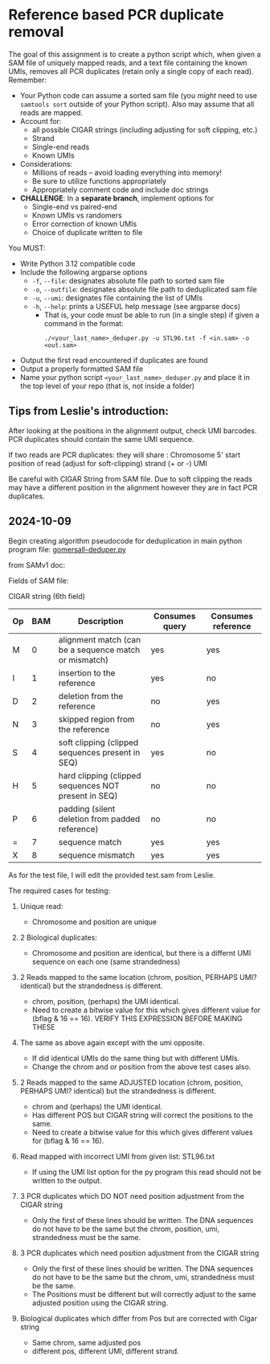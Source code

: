# Reference based PCR duplicate removal 

The goal of this assignment is to create a python script which, when given a SAM file of uniquely mapped reads, and a text file containing the known UMIs, removes all PCR duplicates (retain only a single copy of each read). Remember:
- Your Python code can assume a sorted sam file (you *might* need to use `samtools sort` outside of your Python script). Also may assume that all reads are mapped. 
- Account for: 
    - all possible CIGAR strings (including adjusting for soft clipping, etc.)
    - Strand
    - Single-end reads
    - Known UMIs
- Considerations:
    - Millions of reads – avoid loading everything into memory!
    - Be sure to utilize functions appropriately
    - Appropriately comment code and include doc strings
- **CHALLENGE**: In a **separate branch**, implement options for
    - Single-end vs paired-end
    - Known UMIs vs randomers
    - Error correction of known UMIs
    - Choice of duplicate written to file
    
You MUST:
- Write Python 3.12 compatible code
- Include the following argparse options
    - ```-f```, ```--file```: designates absolute file path to sorted sam file
    - ```-o```, ```--outfile```: designates absolute file path to deduplicated sam file
    - ```-u```, ```--umi```: designates file containing the list of UMIs
    - ```-h```, ```--help```: prints a USEFUL help message (see argparse docs)
        - That is, your code must be able to run (in a single step) if given a command in the format:
          ```
          ./<your_last_name>_deduper.py -u STL96.txt -f <in.sam> -o <out.sam>
          ```
- Output the first read encountered if duplicates are found
- Output a properly formatted SAM file
- Name your python script ```<your_last_name>_deduper.py``` and place it in the top level of your repo (that is, not inside a folder)

## Tips from Leslie's introduction: 

After looking at the positions in the alignment output, check UMI barcodes. PCR duplicates should contain the same UMI sequence. 

If two reads are PCR duplicates: 
they will share : 
       Chromosome
       5' start position of read (adjust for soft-clipping) 
       strand (+ or -) 
       UMI 

Be careful with CIGAR String from SAM file. Due to soft clipping the reads may have a different position in the alignment however they are in fact PCR duplicates.

## 2024-10-09

Begin creating algorithm pseudocode for deduplication in main python program file: [gomersall-deduper.py](./gomersall-deduper.py)

from SAMv1 doc: 

Fields of SAM file: 

CIGAR string (6th field) 

| Op | BAM | Description | Consumes query | Consumes reference | 
| ---| ---| --- | --- | --- | 
| M | 0 | alignment match (can be a sequence match or mismatch) | yes | yes | 
| I | 1 | insertion to the reference | yes | no | 
| D | 2 | deletion from the reference | no | yes |  
| N | 3 | skipped region from the reference | no | yes | 
| S | 4 | soft clipping (clipped sequences present in SEQ) | yes | no |
| H | 5 | hard clipping (clipped sequences NOT present in SEQ) | no | no |
| P | 6 | padding (silent deletion from padded reference) | no | no |
| = | 7 | sequence match | yes | yes | 
| X | 8 | sequence mismatch | yes | yes | 

As for the test file, I will edit the provided test.sam from Leslie. 

The required cases for testing: 

1. Unique read:
	- Chromosome and position are unique 
2. 2 Biological duplicates:
	- Chromosome and position are identical, but there is a differnt UMI sequence on each one (same strandedness) 

3. 2 Reads mapped to the same location (chrom, position, PERHAPS UMI? identical) but the strandedness is different. 
	- chrom, position, (perhaps) the UMI identical.
	- Need to create a bitwise value for this which gives different value for (bflag & 16 == 16).  VERIFY THIS EXPRESSION BEFORE MAKING THESE
4. The same as above again except with the umi opposite.
	- If did identical UMIs do the same thing but with different UMIs. 
	- Change the chrom and or position from the above test cases also. 
5. 2 Reads mapped to the same ADJUSTED location (chrom, position, PERHAPS UMI? identical) but the strandedness is different. 
	- chrom and (perhaps) the UMI identical.
	- Has different POS but CIGAR string will correct the positions to the same. 
	- Need to create a bitwise value for this which gives different values for (bflag & 16 == 16).  

6. Read mapped with incorrect UMI from given list: STL96.txt
	- If using the UMI list option for the py program this read should not be written to the output.

7. 3 PCR duplicates which DO NOT need position adjustment from the CIGAR string
	- Only the first of these lines should be written. The DNA sequences do not have to be the same but the chrom, position, umi, strandedness must be the same. 
8. 3 PCR duplicates which need position adjustment from the CIGAR string
	- Only the first of these lines should be written. The DNA sequences do not have to be the same but the chrom, umi, strandedness must be the same. 
	- The Positions must be different but will correctly adjust to the same adjusted position using the CIGAR string. 

9. Biological duplicates which differ from Pos but are corrected with Cigar string
	- Same chrom, same adjusted pos
	- different pos, different UMI, different strand. 
	
